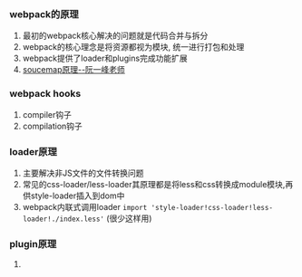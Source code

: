 ### webpack的原理
1. 最初的webpack核心解决的问题就是代码合并与拆分
2. webpack的核心理念是将资源都视为模块, 统一进行打包和处理
3. webpack提供了loader和plugins完成功能扩展
4. [soucemap原理--阮一峰老师](https://www.ruanyifeng.com/blog/2013/01/javascript_source_map.html)

### webpack hooks
1. compiler钩子
2. compilation钩子

### loader原理
1. 主要解决非JS文件的文件转换问题
2. 常见的css-loader/less-loader其原理都是将less和css转换成module模块,再供style-loader插入到dom中
3. webpack内联式调用loader `import 'style-loader!css-loader!less-loader!./index.less'` (很少这样用)

### plugin原理
1. 
